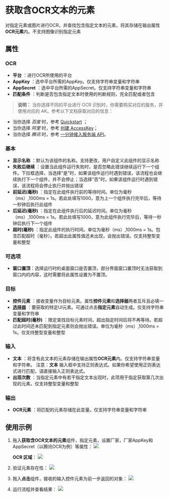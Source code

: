 # 获取含OCR文本的元素

对指定元素或图片进行OCR，并查找包含指定文本的元素，将其存储在输出属性**OCR元素**内。不支持图像识别指定元素

## 属性

### OCR

- **平台** ：进行OCR所使用的平台
- **AppKey** ：选中平台所需的AppKey。仅支持字符串变量和字符串
- **AppSecret** ：选中平台所需的AppSecret。仅支持字符串变量和字符串
- **匹配条件** ：判断是否包含指定文本时使用的判断规则，完全匹配或者包含

>**说明：**
当你选择不同的平台进行 OCR 识别时，你需要购买对应的服务，并使用对应的 AK。参考以下文档获取对应的信息：
- 当你选择 *百度* 时，参考 [Quickstart](https://cloud.baidu.com/doc/OCR/s/dk3iqnq51) ；
- 当你选择 *阿里* 时，参考 [创建 AccessKey](https://help.aliyun.com/document_detail/53045.html?spm=a2c4g.11186623.6.581.1fd87d0aEHqZj6&parentId=43579)；
- 当你选择 *腾讯* 时，参考 [一分钟接入服务端 API](https://cloud.tencent.com/document/product/866/34681)。
### 基本

- **显示名称** ：默认为该组件的名称。支持更改，用户自定义此组件的显示名称
- **失败后继续** ：设置当此组件运行失败时，是否忽略此错误继续运行下一个组件。下拉框选择，当选择"是"时，如果该组件运行时遇到错误，该流程也会继续执行下一个组件，并不会停止；当选择"否"时，如果该组件运行时遇到错误，该流程将会停止执行并抛出错误
- **前延迟(毫秒)** ：指定在此组件执行前的等待时间。单位为毫秒（ms）,1000ms = 1s。若此处填写1000，意为上一个组件执行完毕后，等待一秒钟后执行此组件
- **后延迟(毫秒)** ：指定在此组件执行后的延迟时间。单位为毫秒（ms）,1000ms = 1s。若此处填写1000，意为此组件执行完毕后，等待一秒钟后执行下一个组件
- **超时(毫秒)** ：指定此组件的执行时间。单位为毫秒（ms）,1000ms = 1s。包含匹配超时（毫秒）。若超出此属性值还未出现，会抛出错误。仅支持整型变量和整型

### 可选项

- **窗口置顶**：选择运行时的桌面窗口是否置顶，部分界面窗口置顶时无法获取到窗口内的内容，这时需要将此属性设置为不置顶。

### 目标

- **控件元素** ：接收变量作为目标元素。属性**控件元素**和**选择器**两者互斥且必填一
- **[选择器](../../Appendix/Selector.md?_v=v2020.4)** ：要获取的特定UI元素。可通过点击**指定元素**自动生成。仅支持字符串变量和字符串
- **匹配超时(毫秒)** ：限定查找目标元素时间，超出指定时间后将不再等待。若超过此时间还未匹配到指定元素则会抛出错误。单位为毫秒（ms）,1000ms = 1s。仅支持整型变量和整型

### 输入

- **文本** ：将含有此文本的元素存储在输出属性**OCR元素**内。仅支持字符串变量和字符串。
    注意：**文本** 输入框中支持正则表达式。如果你希望使用正则表达式进行匹配，请直接输入正则表达式。
- **出现次数** ：当指定元素中有若干指定文本出现时，此项用于指定获取第几次出现的元素。仅支持整型变量和整型

### 输出

- **OCR元素** ：将匹配的元素存储在此变量。仅支持字符串变量和字符串

## 使用示例

1. 拖入**获取含OCR文本的元素**组件，指定元素，设置厂家，厂家AppKey和AppSecret（以腾讯OCR为例）等属性：
![](https://docimages.blob.core.chinacloudapi.cn/images/Activities/GetSpecificTextOCRElement1.png)

   **OCR 区域**：
   ![](https://docimages.blob.core.chinacloudapi.cn/images/Activities/OCR-sample.png)

2. 验证元素存在性：
![](https://docimages.blob.core.chinacloudapi.cn/images/Activities/GetSpecificTextOCRElement2.png)

3. 拖入**点击**组件，接收的输入控件元素为前一步返回的对象：
![](https://docimages.blob.core.chinacloudapi.cn/images/Activities/GetSpecificTextOCRElement3.png)

3. 运行流程并查看结果：
![](https://docimages.blob.core.chinacloudapi.cn/images/Activities/GetSpecificTextOCRElement4.png)